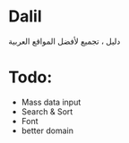 # Dalil
دليل ، تجميع لأفضل المواقع العربية
# Todo:
* Mass data input
* Search & Sort
* Font
* better domain

